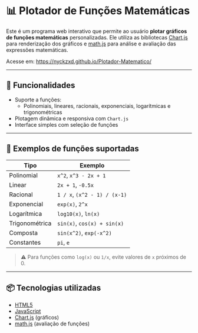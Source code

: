 # 📊 Plotador de Funções Matemáticas

Este é um programa web interativo que permite ao usuário **plotar gráficos de funções matemáticas** personalizadas. Ele utiliza as bibliotecas [Chart.js](https://www.chartjs.org/) para renderização dos gráficos e [math.js](https://mathjs.org/) para análise e avaliação das expressões matemáticas.

Acesse em: https://nyckzxd.github.io/Plotador-Matematico/

---

## 🚀 Funcionalidades

- Suporte a funções:
  - Polinomiais, lineares, racionais, exponenciais, logarítmicas e trigonométricas
- Plotagem dinâmica e responsiva com `Chart.js`
- Interface simples com seleção de funções
---
## 🧮 Exemplos de funções suportadas

| Tipo           | Exemplo                    |
|----------------|----------------------------|
| Polinomial     | `x^2`, `x^3 - 2x + 1`      |
| Linear         | `2x + 1`, `-0.5x`          |
| Racional       |`1 / x`, `(x^2 - 1) / (x-1)`|
| Exponencial    | `exp(x)`, `2^x`            |
| Logarítmica    | `log10(x)`, `ln(x)`        |
| Trigonométrica | `sin(x)`, `cos(x) + sin(x)`|
| Composta       | `sin(x^2)`, `exp(-x^2)`    |
| Constantes     | `pi`, `e`                  |
> ⚠️ Para funções como `log(x)` ou `1/x`, evite valores de `x` próximos de 0.

---
## 📦 Tecnologias utilizadas

- [HTML5](https://developer.mozilla.org/pt-BR/docs/Web/HTML)
- [JavaScript](https://developer.mozilla.org/pt-BR/docs/Web/JavaScript)
- [Chart.js](https://www.chartjs.org/) (gráficos)
- [math.js](https://mathjs.org/) (avaliação de funções)
